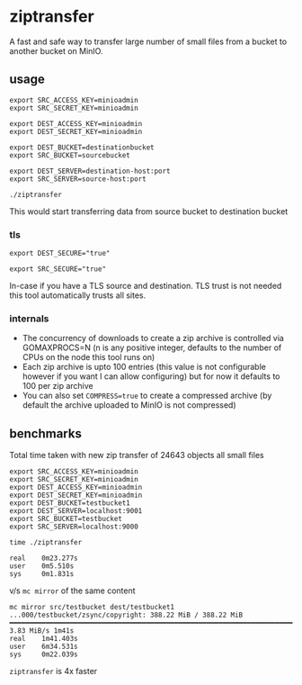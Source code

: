 # ziptransfer

A fast and safe way to transfer large number of small files from a bucket to another bucket on MinIO.

## usage
```
export SRC_ACCESS_KEY=minioadmin
export SRC_SECRET_KEY=minioadmin

export DEST_ACCESS_KEY=minioadmin
export DEST_SECRET_KEY=minioadmin

export DEST_BUCKET=destinationbucket
export SRC_BUCKET=sourcebucket

export DEST_SERVER=destination-host:port
export SRC_SERVER=source-host:port

./ziptransfer
```

This would start transferring data from source bucket to destination bucket

### tls
```
export DEST_SECURE="true"
```
```
export SRC_SECURE="true"
```

In-case if you have a TLS source and destination. TLS trust is not needed this tool automatically trusts all sites.

### internals

- The concurrency of downloads to create a zip archive is controlled via GOMAXPROCS=N (n is any positive integer, defaults to the number of CPUs on the node this tool runs on)
- Each zip archive is upto 100 entries (this value is not configurable however if you want I can allow configuring) but for now it defaults to 100 per zip archive
- You can also set `COMPRESS=true` to create a compressed archive (by default the archive uploaded to MinIO is not compressed)

## benchmarks

Total time taken with new zip transfer of 24643 objects all small files
```
export SRC_ACCESS_KEY=minioadmin
export SRC_SECRET_KEY=minioadmin
export DEST_ACCESS_KEY=minioadmin
export DEST_SECRET_KEY=minioadmin
export DEST_BUCKET=testbucket1
export DEST_SERVER=localhost:9001
export SRC_BUCKET=testbucket
export SRC_SERVER=localhost:9000

time ./ziptransfer

real    0m23.277s
user    0m5.510s
sys     0m1.831s
```

v/s `mc mirror` of the same content

```
mc mirror src/testbucket dest/testbucket1
...000/testbucket/zsync/copyright: 388.22 MiB / 388.22 MiB ━━━━━━━━━━━━━━━━━━━━━━━━━━━━━━━━━━━━━━━━━━━━━━━━━━━━━━━━━━━━━━━━━━━━━━━━━━━━━━━━━━━━━━━━━━━━━━━━━━━━━━━━━━━━━━━━━━ 3.83 MiB/s 1m41s
real    1m41.403s
user    6m34.531s
sys     0m22.039s
```

`ziptransfer` is 4x faster


